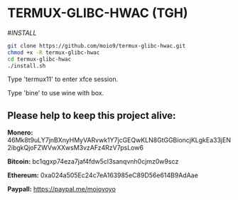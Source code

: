 # TERMUX-GLIBC-HWAC (TGH)
#_INSTALL_
```sh
git clone https://github.com/moio9/termux-glibc-hwac.git
chmod +x -R termux-glibc-hwac
cd termux-glibc-hwac
./install.sh
```
Type 'termux11' to enter xfce session.

Type 'bine' to use wine with box.

## **Please help to keep this project alive:**

**Monero:** 46Mk8t9uLY7jnBXnyHMyVARvwk1Y7jcGEQwKLN8GtGGBioncjKLgkEa33jEN2ibgkQjoFZWVwXXwsM3vzAFz4RzV7psLow6

**Bitcoin:** bc1qgxp74eza7jaf4fdw5cl3sanqvnh0cjmz0w9scz

**Ethereum:** 0xa024a505Ec24c7eA163985eC89D56e614B9AdAae

**Paypall:** https://paypal.me/moioyoyo
